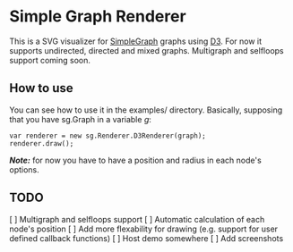 Simple Graph Renderer
=====================

This is a SVG visualizer for [SimpleGraph](https://github.com/nvlbg/SimpleGraph) graphs using [D3](http://d3js.org/). 
For now it supports undirected, directed and mixed graphs. Multigraph and selfloops support coming soon.

How to use
----------

You can see how to use it in the examples/ directory.
Basically, supposing that you have sg.Graph in a variable *g*:

```
var renderer = new sg.Renderer.D3Renderer(graph);
renderer.draw();
```

***Note:*** for now you have to have a position and radius in each node's options.

TODO
----

[ ] Multigraph and selfloops support
[ ] Automatic calculation of each node's position
[ ] Add more flexability for drawing (e.g. support for user defined callback functions)
[ ] Host demo somewhere
[ ] Add screenshots
